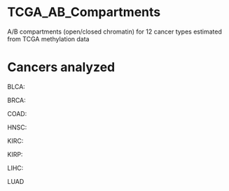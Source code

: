 # TCGA_AB_Compartments
A/B compartments (open/closed chromatin) for 12 cancer types estimated from TCGA methylation data

# Cancers analyzed

BLCA: 

BRCA:

COAD:

HNSC:

KIRC:

KIRP:

LIHC:

LUAD
